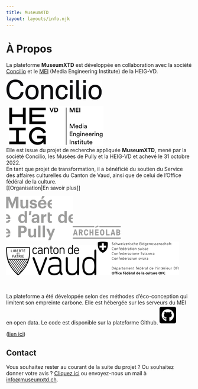```yaml
---
title: MuseumXTD
layout: layouts/info.njk
---
```

# À Propos
La plateforme **MuseumXTD** est développée en collaboration avec la société [Concilio](https://www.concilioltd.com/) et le [MEI](https://heig-vd.ch/rad/instituts/mei) (Media Engineering Institute) de la HEIG-VD.    <br>

<picture>
<source media="(min-width: 600px)" srcset="/images/Logo-Concilio.svg" />
<a href="https://www.concilioltd.com/" title="concilioltd.com">
<img alt="Logo Concilio" src="/images/Logo-Concilio.svg"></a>
</picture>


&nbsp;
<picture>
<source media="(min-width: 600px)" srcset="/images/Logo_HEIG-VD_MEI.svg" />
<a href="https://heig-vd.ch/rad/instituts/mei/" title="MEI HEIG-VD"><img alt="Logo MEI" src="/images/Logo_HEIG-VD_MEI.svg"></a>
</picture>
<br> 
Elle est issue du projet de recherche appliquée **MuseumXTD**, mené par la société Concilio, les Musées de Pully et la HEIG-VD et achevé le 31 octobre 2022.  
En tant que projet de transformation, il a bénéficié du soutien du Service des affaires culturelles du Canton de Vaud, ainsi que de celui de l’Office fédéral de la culture.   
[[Organisation|En savoir plus]]

![](/images/Logo-Musee_d-art_de_Pully.svg)![](/images/Logo-Archeolab.png)  ![](/images/Logo-Canton_de_Vaud.svg) ![](/images/EDI_BAK_FR_RGB_POS_HOCH.png)

&nbsp;

La plateforme a été développée selon des méthodes d’éco-conception qui limitent son empreinte carbone. Elle est hébergée sur les serveurs du MEI en open data. Le code est disponible sur la plateforme Github.
<picture>
  <source media="(min-width: 600px)" srcset="/images/Logo_Github.png" />
  <a href="https://github.com/MediaComem/museumXTD" title="Lien vers Github"><img alt="Logo github" src="/images/Logo_Github.png" width="45" height="51"></a>
</picture> 
<br>    

([lien ici](https://github.com/MediaComem/museumXTD))
    
## Contact
Vous souhaitez rester au courant de la suite du projet ? Ou souhaitez donner votre avis ? [Cliquez ici](https://6e13e580.sibforms.com/serve/MUIEAJex9Gqy_GXlFogQqcGyYVXOZFFX8aHrYfffBiqjakg6wRCQTSUlxrpSXVkD6QEDI5CcmfGJhrDrkka2x7JvV-3YTESgygGo3Kq7DH-XD64whZr_JzkZgiL5lqiCeG3yKwBPjHJ6fyObFfcWQmqXpGkXQ3Ah4sgQV2mUjiMQ2hUe8pnjyP1gOywBca-q4MvmvdSwfxEFpgHr) ou envoyez-nous un mail à [info@museumxtd.ch](mailto:info@museumxtd.ch).  

